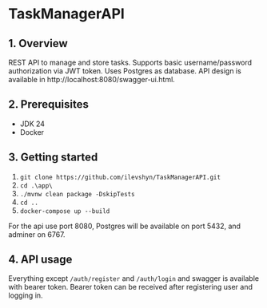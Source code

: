 # TaskManagerAPI
## 1. Overview
REST API to manage and store tasks.
Supports basic username/password authorization via JWT token.
Uses Postgres as database. API design is available in http://localhost:8080/swagger-ui.html.

## 2. Prerequisites
- JDK 24
- Docker
 
## 3. Getting started
1. `git clone https://github.com/ilevshyn/TaskManagerAPI.git`
2. `cd .\app\`
3. `./mvnw clean package -DskipTests`
4. `cd ..`
5. `docker-compose up --build`

For the api use port 8080, Postgres will be available on port 5432, and adminer on 6767.

## 4. API usage
Everything except `/auth/register` and `/auth/login` and swagger is available with bearer token.
Bearer token can be received after registering user and logging in. 